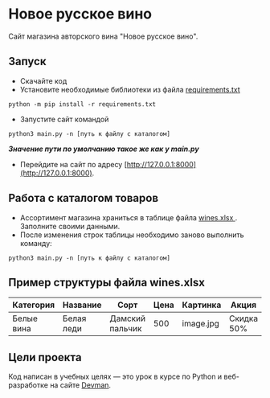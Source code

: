 # Новое русское вино

Сайт магазина авторского вина "Новое русское вино".

## Запуск

- Скачайте код
- Установите необходимые библиотеки из файла [requirements.txt](requirements.txt)
````
python -m pip install -r requirements.txt
````
- Запустите сайт командой
````
python3 main.py -n [путь к файлу с каталогом]
````
___Значение пути по умолчанию такое же как у main.py___
- Перейдите на сайт по адресу [http://127.0.0.1:8000](http://127.0.0.1:8000).
## Работа с каталогом товаров
- Ассортимент магазина храниться в таблице файла [wines.xlsx ](wines.xlsx). Заполните своими данными.
- После изменения строк таблицы необходимо заново выполнить команду:
````
python3 main.py -n [путь к файлу с каталогом]
````
## Пример структуры файла wines.xlsx

Категория | Название   | Сорт      | Цена | Картинка  | Акция |
---       |------------|-----------|------|-----------|-------|
Белые вина | Белая леди | Дамский пальчик  | 500  | image.jpg | Скидка 50% 



## Цели проекта

Код написан в учебных целях — это урок в курсе по Python и веб-разработке на сайте [Devman](https://dvmn.org).
